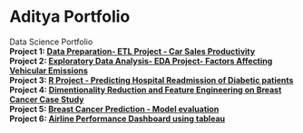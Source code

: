 # Aditya Portfolio
Data Science Portfolio</br>
<b>Project 1: [Data Preparation- ETL Project - Car Sales Productivity](https://github.com/adityasumbaraju/aditya_portfolio/tree/main/Data_Preparation_Car_Sales_Productivity)</b> </br>
<b>Project 2: [Exploratory Data Analysis- EDA Project- Factors Affecting Vehicular Emissions](https://github.com/adityasumbaraju/aditya_portfolio/tree/main/EDA-%20CO2%20Emission)</b> </br>
<b>Project 3: [R Project - Predicting Hospital Readmission of Diabetic patients](https://github.com/adityasumbaraju/aditya_portfolio/tree/main/Predicting%20Hospital%20Readmission%20of%20Diabetic%20patients%20Using%20R)</b> </br>
<b>Project 4: [Dimentionality Reduction and Feature Engineering on Breast Cancer Case Study](https://github.com/adityasumbaraju/aditya_portfolio/tree/main/Build%20Predictive%20Model%20-%20Breast%20Cancer%20casestudy)</b> </br>
<b>Project 5: [Breast Cancer Prediction - Model evaluation](https://github.com/adityasumbaraju/aditya_portfolio/tree/main/Model%20Evaluation%20on%20Breast%20Cancer%20Case%20Study)</b> </br>
<b>Project 6: [Airline Performance Dashboard using tableau](https://github.com/adityasumbaraju/aditya_portfolio/tree/main/Data%20Visualizations%20using%20tableau)</b> </br>
